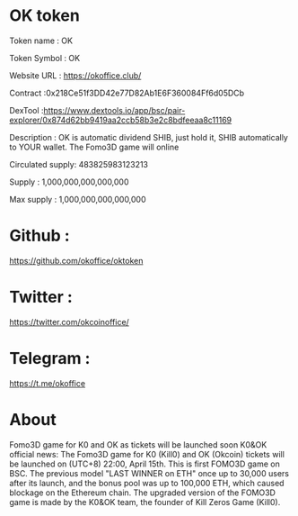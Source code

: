 # OK token


Token name : OK

Token Symbol : OK

Website URL :  https://okoffice.club/

Contract :0x218Ce51f3DD42e77D82Ab1E6F360084Ff6d05DCb

DexTool :https://www.dextools.io/app/bsc/pair-explorer/0x874d62bb9419aa2ccb58b3e2c8bdfeeaa8c11169

Description : OK is automatic dividend SHIB, just hold it, SHIB automatically to YOUR wallet. The Fomo3D game will online


Circulated supply: 483825983123213

Supply : 1,000,000,000,000,000

Max supply : 1,000,000,000,000,000 

# Github : 

https://github.com/okoffice/oktoken


# Twitter : 

https://twitter.com/okcoinoffice/

# Telegram : 

https://t.me/okoffice


# About

Fomo3D game for K0 and OK as tickets will be launched soon
K0&OK official news: The Fomo3D game for K0 (Kill0) and OK (Okcoin) tickets will be launched on (UTC+8) 22:00, April 15th. This is first FOMO3D game on BSC.  The previous model "LAST WINNER on ETH" once up to 30,000 users after its launch, and the bonus pool was up to 100,000 ETH, which caused blockage on the Ethereum chain.  The upgraded version of the FOMO3D game is made by the K0&OK team, the founder of Kill Zeros Game (Kill0).
